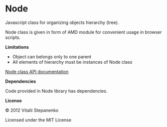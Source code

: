Node
====

Javascript class for organizing objects hierarchy (tree).

Node class is given in form of AMD module for convenient usage in browser scripts.

**Limitations**

* Object can belongs only to one parent
* All elements of hierarchy must be instances of Node class

[Node class API documentation](http://nayjest.github.com/Node/doc/Node.html)

**Dependencies**

Code provided in Node library has dependencies.

**License**

&copy; 2012 Vitalii Stepanenko

Licensed under the MIT License
